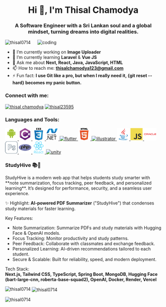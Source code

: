 <h1 align="center">Hi 👋, I'm Thisal Chamodya</h1>
<h3 align="center">A <strong>Software Engineer</strong> with a Sri Lankan soul and a global mindset, turning dreams into digital realities.</h3>
<img align="right" alt="coding" width="400" src="https://camo.githubusercontent.com/2366b34bb903c09617990fb5fff4622f3e941349e846ddb7e73df872a9d21233/68747470733a2f2f63646e2e6472696262626c652e636f6d2f75736572732f3733303730332f73637265656e73686f74732f363538313234332f6176656e746f2e676966">

<p align="left"> <img src="https://komarev.com/ghpvc/?username=thisal0714&label=Profile%20views&color=0e75b6&style=flat" alt="thisal0714" /> </p>

- 🔭 I’m currently working on **Image Uploader**
- 🌱 I’m currently learning **Laravel** & **Vue JS**
- 💬 Ask me about **Next, React, Java, JavaScript, HTML**
- 📫 How to reach me: **thisalchamodya123@gmail.com**
- ⚡ Fun fact: **I use Git like a pro, but when I really need it, {git reset --hard} becomes my panic button.**

<h3 align="left">Connect with me:</h3>
<p align="left">
<a href="https://fb.com/thisal chamodya" target="blank"><img align="center" src="https://raw.githubusercontent.com/rahuldkjain/github-profile-readme-generator/master/src/images/icons/Social/facebook.svg" alt="thisal chamodya" height="30" width="40" /></a>
<a href="https://instagram.com/thisal23595" target="blank"><img align="center" src="https://raw.githubusercontent.com/rahuldkjain/github-profile-readme-generator/master/src/images/icons/Social/instagram.svg" alt="thisal23595" height="30" width="40" /></a>
</p>

<h3 align="left">Languages and Tools:</h3>
<p align="left"> 
  <a href="https://developer.android.com" target="_blank" rel="noreferrer"> <img src="https://raw.githubusercontent.com/devicons/devicon/master/icons/android/android-original-wordmark.svg" alt="android" width="40" height="40"/> </a>
  <a href="https://www.w3schools.com/cs/" target="_blank" rel="noreferrer"> <img src="https://raw.githubusercontent.com/devicons/devicon/master/icons/csharp/csharp-original.svg" alt="csharp" width="40" height="40"/> </a>
  <a href="https://www.w3schools.com/css/" target="_blank" rel="noreferrer"> <img src="https://raw.githubusercontent.com/devicons/devicon/master/icons/css3/css3-original-wordmark.svg" alt="css3" width="40" height="40"/> </a>
  <a href="https://dotnet.microsoft.com/" target="_blank" rel="noreferrer"> <img src="https://raw.githubusercontent.com/devicons/devicon/master/icons/dot-net/dot-net-original-wordmark.svg" alt="dotnet" width="40" height="40"/> </a>
  <a href="https://flutter.dev" target="_blank" rel="noreferrer"> <img src="https://www.vectorlogo.zone/logos/flutterio/flutterio-icon.svg" alt="flutter" width="40" height="40"/> </a>
  <a href="https://www.w3.org/html/" target="_blank" rel="noreferrer"> <img src="https://raw.githubusercontent.com/devicons/devicon/master/icons/html5/html5-original-wordmark.svg" alt="html5" width="40" height="40"/> </a>
  <a href="https://www.adobe.com/in/products/illustrator.html" target="_blank" rel="noreferrer"> <img src="https://www.vectorlogo.zone/logos/adobe_illustrator/adobe_illustrator-icon.svg" alt="illustrator" width="40" height="40"/> </a>
  <a href="https://www.java.com" target="_blank" rel="noreferrer"> <img src="https://raw.githubusercontent.com/devicons/devicon/master/icons/java/java-original.svg" alt="java" width="40" height="40"/> </a>
  <a href="https://developer.mozilla.org/en-US/docs/Web/JavaScript" target="_blank" rel="noreferrer"> <img src="https://raw.githubusercontent.com/devicons/devicon/master/icons/javascript/javascript-original.svg" alt="javascript" width="40" height="40"/> </a>
  <a href="https://www.oracle.com/" target="_blank" rel="noreferrer"> <img src="https://raw.githubusercontent.com/devicons/devicon/master/icons/oracle/oracle-original.svg" alt="oracle" width="40" height="40"/> </a>
  <a href="https://www.photoshop.com/en" target="_blank" rel="noreferrer"> <img src="https://raw.githubusercontent.com/devicons/devicon/master/icons/photoshop/photoshop-line.svg" alt="photoshop" width="40" height="40"/> </a>
  <a href="https://www.php.net" target="_blank" rel="noreferrer"> <img src="https://raw.githubusercontent.com/devicons/devicon/master/icons/php/php-original.svg" alt="php" width="40" height="40"/> </a>
  <a href="https://reactjs.org/" target="_blank" rel="noreferrer"> <img src="https://raw.githubusercontent.com/devicons/devicon/master/icons/react/react-original-wordmark.svg" alt="react" width="40" height="40"/> </a>
  <a href="https://unity.com/" target="_blank" rel="noreferrer"> <img src="https://www.vectorlogo.zone/logos/unity3d/unity3d-icon.svg" alt="unity" width="40" height="40"/> </a> 
</p>

<h3 align="left">StudyHive 📚🐝</h3>  
StudyHive is a modern web app that helps students study smarter with **note summarization, focus tracking, peer feedback, and personalized learning**. It’s designed for performance, security, and a seamless user experience.  

✨ Highlight: **AI-powered PDF Summarizer** ("StudyHive") that condenses study materials for faster learning.  

Key Features:  
+ Note Summarization: Summarize PDFs and study materials with Hugging Face & OpenAI models.  
+ Focus Tracking: Monitor productivity and study patterns.  
+ Peer Feedback: Collaborate with classmates and exchange feedback.  
+ Personalized Learning: AI-driven recommendations tailored to each student.  
+ Secure & Scalable: Built for reliability, speed, and modern deployment.  

Tech Stack:  
**Next.js, Tailwind CSS, TypeScript, Spring Boot, MongoDB, Hugging Face (bart-large-cnn, roberta-base-squad2), OpenAI, Docker, Render, Vercel** 

<p><img align="left" src="https://github-readme-stats.vercel.app/api/top-langs?username=thisal0714&show_icons=true&locale=en&layout=compact" alt="thisal0714" /></p>

<p>&nbsp;<img align="center" src="https://github-readme-stats.vercel.app/api?username=thisal0714&show_icons=true&locale=en" alt="thisal0714" /></p>

<p><img align="center" src="https://github-readme-streak-stats.herokuapp.com/?user=thisal0714&" alt="thisal0714" /></p>
